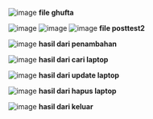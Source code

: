 ![image](https://github.com/saecx/pbo-post-test-2/assets/127154003/92a2caaf-c9c9-48a8-930a-dbeed87b9382)
**file ghufta**










![image](https://github.com/saecx/pbo-post-test-2/assets/127154003/6f2f5043-8c35-4655-a578-eadb6959a9dd)
![image](https://github.com/saecx/pbo-post-test-2/assets/127154003/6f7debab-be28-4942-a17b-964a4f8a8c8a)
![image](https://github.com/saecx/pbo-post-test-2/assets/127154003/ff17d7e5-9116-411a-b17c-fddb61e188de)
**file posttest2**













![image](https://github.com/saecx/pbo-post-test-2/assets/127154003/0049c81d-3681-4013-9780-316c67fcd625)
**hasil dari penambahan**










![image](https://github.com/saecx/pbo-post-test-2/assets/127154003/eeb8fb8f-374f-4a76-9af5-fd75d84eed1a)
**hasil dari cari laptop**








![image](https://github.com/saecx/pbo-post-test-2/assets/127154003/9012b635-a95f-423b-b749-d00bf6d4c8e3)
**hasil dari update laptop**










![image](https://github.com/saecx/pbo-post-test-2/assets/127154003/a4b6aa93-ac45-42fe-aff6-aa16ba16c002)
**hasil dari hapus laptop**









![image](https://github.com/saecx/pbo-post-test-2/assets/127154003/1904bc07-caf9-4232-8af7-45ab4e8806c1)
**hasil dari keluar**

